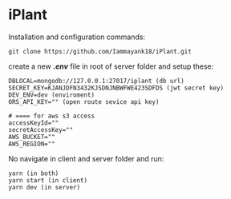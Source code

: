 # iPlant

Installation and configuration commands:

```
git clone https://github.com/Iammayank18/iPlant.git
```

create a new **_.env_** file in root of server folder and setup these:

```
DBLOCAL=mongodb://127.0.0.1:27017/iplant (db url)
SECRET_KEY=KJANJDFN3432KJSDNJNBWFWE423SDFDS (jwt secret key)
DEV_ENV=dev (enviroment)
ORS_API_KEY="" (open route sevice api key)

# ==== for aws s3 access
accessKeyId=""
secretAccessKey=""
AWS_BUCKET=""
AWS_REGION=""
```

No navigate in client and server folder and run:

```
yarn (in both)
yarn start (in client)
yarn dev (in server)
```
